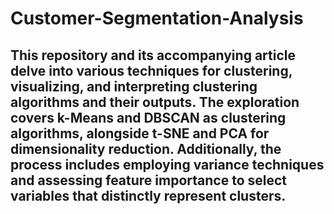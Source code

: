 # Customer-Segmentation-Analysis
## This repository and its accompanying article delve into various techniques for clustering, visualizing, and interpreting clustering algorithms and their outputs. The exploration covers k-Means and DBSCAN as clustering algorithms, alongside t-SNE and PCA for dimensionality reduction. Additionally, the process includes employing variance techniques and assessing feature importance to select variables that distinctly represent clusters.

